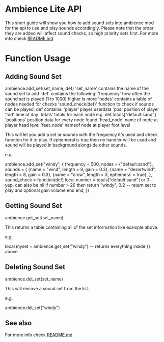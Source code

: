 
Ambience Lite API
=================

This short guide will show you how to add sound sets into ambience mod for the
api to use and play sounds accordingly.  Please note that the order they are
added will affect sound checks, so high priority sets first. For more info check [README.md](README.md)


Function Usage
==============


Adding Sound Set
----------------

ambience.add_set(set_name, def)
  'set_name' contains the name of the sound set to add
  'def' contains the following:
     'frequency' how often the sound set is played (1 to 1000) higher is more
     'nodes' contains a table of nodes needed for checks
     'sound_check(def)' function to check if sounds can be played, def contains:
        'player' player userdata
        'pos' position of player
        'tod' time of day
        'totals' totals for each node e.g. def.totals["default:sand"]
        'positions' position data for every node found
        'head_node' name of node at player head level
        'feet_node' nameof node at player foot level

This will let you add a set or sounds with the frequency it's used and check
function for it to play.  If ephemeral is true then no handler will be used and sound will be played in background alongside other sounds.

e.g.

ambience.add_set("windy", {
	frequency = 500,
	nodes = {"default:sand"},
	sounds = {
		{name = "wind", length = 9, gain = 0.3},
		{name = "desertwind", length = 8, gain = 0.3},
		{name = "crow", length = 3, ephemeral = true},
	},
	sound_check = function(def)
		local number = totals["default:sand"] or 0 -- yep, can also be nil
		if number > 20 then
			return "windy", 0.2 -- return set to play and optional gain volume
		end
	end,
})


Getting Sound Set
-----------------

ambience.get_set(set_name)

This returns a table containing all of the set information like example above.

e.g.

local myset = ambience.get_set("windy") -- returns everything inside {} above.


Deleting Sound Set
------------------

ambience.del_set(set_name)

This will remove a sound set from the list.

e.g.

ambience.del_set("windy")


## See also

For more info check [README.md](README.md)
